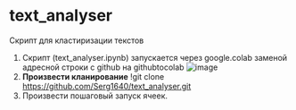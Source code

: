 # text_analyser
Скрипт для кластиризации текстов
1. Скрипт (text_analyser.ipynb) запускается через google.colab заменой адресной строки с github на githubtocolab
   ![image](https://github.com/user-attachments/assets/38143d15-1dc9-4b2b-bd25-d8399ce7f57b)
2. **Произвести кланирование**
   !git clone https://github.com/Serg1640/text_analyser.git
3. Произвести пошаговый запуск ячеек.

   

